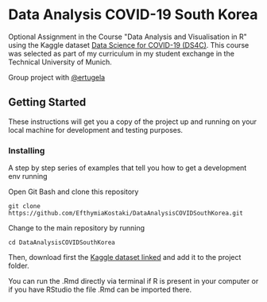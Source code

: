 # Data Analysis COVID-19 South Korea
Optional Assignment in the Course "Data Analysis and Visualisation in R" using the Kaggle dataset [Data Science for COVID-19 (DS4C)](https://www.kaggle.com/kimjihoo/coronavirusdataset). This course was selected as part of my curriculum in my student exchange in the Technical University of Munich.

Group project with [@ertugela](https://github.com/ertugela)

## Getting Started

These instructions will get you a copy of the project up and running on your local machine for development and testing purposes. 

### Installing

A step by step series of examples that tell you how to get a development env running

Open Git Bash and clone this repository

```
git clone https://github.com/EfthymiaKostaki/DataAnalysisCOVIDSouthKorea.git
```

Change to the main repository by running

```
cd DataAnalysisCOVIDSouthKorea
```

Then, download first the [Kaggle dataset linked](https://www.kaggle.com/kimjihoo/coronavirusdataset) and add it to the project folder.

You can run the .Rmd directly via terminal if R is present in your computer or if you have RStudio the file .Rmd can be imported there.
